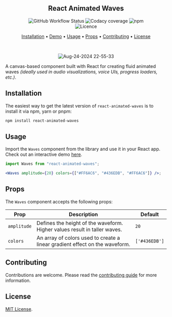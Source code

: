 <div align="center">
  
## React Animated Waves

<p align="center" style="width: 80%; margin: auto">
<img alt="GitHub Workflow Status" src="https://img.shields.io/github/actions/workflow/status/agrawal-rohit/react-animated-waves/Publish.yml">
<img alt="Codacy coverage" src="https://img.shields.io/codacy/coverage/09220ab3d193472ba76d1ad50f11ee51">
<img alt="npm" src="https://img.shields.io/npm/dw/react-animated-waves">
<img alt="Licence" src="https://img.shields.io/github/license/agrawal-rohit/react-animated-waves">
</p>

[Installation](#installation) • [Demo](https://codesandbox.io/p/sandbox/react-animated-waves-example-6z9hlh) • [Usage](#usage) • [Props](#props) • [Contributing](#contributing) • [License](#license)

<br />

![Aug-24-2024 22-55-33](https://cdn.rohit.build/github-gifs%3Areact-animated-waves.gif)

</div>

A canvas-based component built with React for creating fluid animated waves _(ideally used in audio visualizations, voice UIs, progress loaders, etc.)_.

## Installation

The easiest way to get the latest version of `react-animated-waves` is to install it via npm, yarn or pnpm:

```bash
npm install react-animated-waves
```

## Usage

Import the `Waves` component from the library and use it in your React app. Check out an interactive demo [here](https://codesandbox.io/p/sandbox/react-animated-waves-example-6z9hlh).

```jsx
import Waves from "react-animated-waves";

<Waves amplitude={20} colors={["#FF6AC6", "#436EDB", "#FF6AC6"]} />;
```

## Props

The `Waves` component accepts the following props:

| Prop        | Description                                                                 | Default       |
| ----------- | --------------------------------------------------------------------------- | ------------- |
| `amplitude` | Defines the height of the waveform. Higher values result in taller waves.   | `20`          |
| `colors`    | An array of colors used to create a linear gradient effect on the waveform. | `['#436EDB']` |

## Contributing

Contributions are welcome. Please read the [contributing guide](CONTRIBUTING.md) for more information.

## License

[MIT License](LICENSE).

